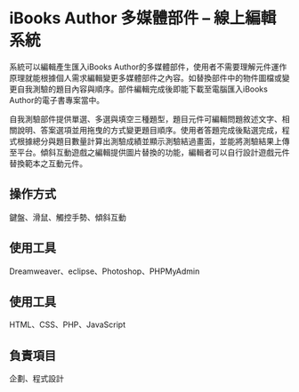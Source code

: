 # iBooks Author 多媒體部件 – 線上編輯系統

系統可以編輯產生匯入iBooks Author的多媒體部件，使用者不需要理解元件運作原理就能根據個人需求編輯變更多媒體部件之內容。如替換部件中的物件圖檔或變更自我測驗的題目內容與順序。部件編輯完成後即能下載至電腦匯入iBooks Author的電子書專案當中。

自我測驗部件提供單選、多選與填空三種題型，題目元件可編輯問題敘述文字、相關說明、答案選項並用拖曳的方式變更題目順序。使用者答題完成後點選完成，程式根據總分與題目數量計算出測驗成績並顯示測驗結過畫面，並能將測驗結果上傳至平台。傾斜互動遊戲之編輯提供圖片替換的功能，編輯者可以自行設計遊戲元件替換範本之互動元件。

## 操作方式

鍵盤、滑鼠、觸控手勢、傾斜互動

## 使用工具

Dreamweaver、eclipse、Photoshop、PHPMyAdmin

## 使用工具

HTML、CSS、PHP、JavaScript

## 負責項目

企劃、程式設計
